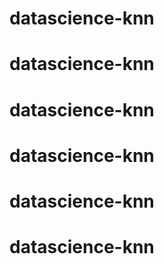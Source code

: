 # datascience-knn
# datascience-knn
# datascience-knn
# datascience-knn
# datascience-knn
# datascience-knn
